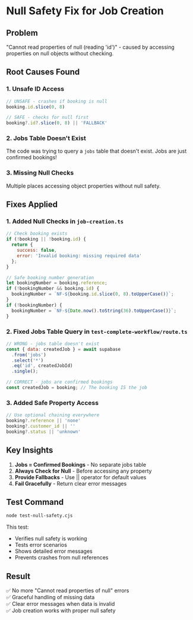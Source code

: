 # Null Safety Fix for Job Creation

## Problem
"Cannot read properties of null (reading 'id')" - caused by accessing properties on null objects without checking.

## Root Causes Found

### 1. Unsafe ID Access
```javascript
// UNSAFE - crashes if booking is null
booking.id.slice(0, 8)

// SAFE - checks for null first
booking?.id?.slice(0, 8) || 'FALLBACK'
```

### 2. Jobs Table Doesn't Exist
The code was trying to query a `jobs` table that doesn't exist. Jobs are just confirmed bookings!

### 3. Missing Null Checks
Multiple places accessing object properties without null safety.

## Fixes Applied

### 1. Added Null Checks in `job-creation.ts`
```javascript
// Check booking exists
if (!booking || !booking.id) {
  return {
    success: false,
    error: 'Invalid booking: missing required data'
  };
}

// Safe booking number generation
let bookingNumber = booking.reference;
if (!bookingNumber && booking.id) {
  bookingNumber = `NF-${booking.id.slice(0, 8).toUpperCase()}`;
}
if (!bookingNumber) {
  bookingNumber = `NF-${Date.now().toString(36).toUpperCase()}`;
}
```

### 2. Fixed Jobs Table Query in `test-complete-workflow/route.ts`
```javascript
// WRONG - jobs table doesn't exist
const { data: createdJob } = await supabase
  .from('jobs')
  .select('*')
  .eq('id', createdJobId)
  .single();

// CORRECT - jobs are confirmed bookings
const createdJob = booking; // The booking IS the job
```

### 3. Added Safe Property Access
```javascript
// Use optional chaining everywhere
booking?.reference || 'none'
booking?.customer_id || ''
booking?.status || 'unknown'
```

## Key Insights

1. **Jobs = Confirmed Bookings** - No separate jobs table
2. **Always Check for Null** - Before accessing any property
3. **Provide Fallbacks** - Use || operator for default values
4. **Fail Gracefully** - Return clear error messages

## Test Command

```bash
node test-null-safety.cjs
```

This test:
- Verifies null safety is working
- Tests error scenarios
- Shows detailed error messages
- Prevents crashes from null references

## Result

✅ No more "Cannot read properties of null" errors  
✅ Graceful handling of missing data  
✅ Clear error messages when data is invalid  
✅ Job creation works with proper null safety